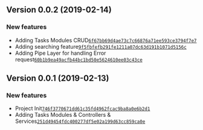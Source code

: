 ## Version 0.0.2 (2019-02-14)

### New features

- Adding Tasks Modules CRUD[`6f67bb69d4ae73c7c66876a71ee593ce3794f7e7`](https://github.com/libterty/task-manager/commit/6f67bb69d4ae73c7c66876a71ee593ce3794f7e7)
- Adding searching feature[`9f5fbfefb291fe1211a07dc63d191b1071d5156c`](https://github.com/libterty/task-manager/commit/9f5fbfefb291fe1211a07dc63d191b1071d5156c)
- Adding Pipe Layer for handling Error request[`60b1b9ea49acfb44bc1bd50e5624610ee03c43ce`](https://github.com/libterty/task-manager/commit/60b1b9ea49acfb44bc1bd50e5624610ee03c43ce)

## Version 0.0.1 (2019-02-13)

### New features

- Project Init[`746f3770671dd61c35fd4962fcac9ba8a0e6b2d1`](https://github.com/libterty/task-manager/commit/746f3770671dd61c35fd4962fcac9ba8a0e6b2d1)
- Adding Tasks Modules & Controllers & Services[`251d49454fdc400277df5e02a199d63cc859ca0e`](https://github.com/libterty/task-manager/commit/251d49454fdc400277df5e02a199d63cc859ca0e)